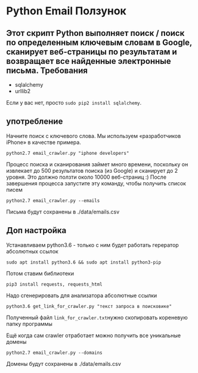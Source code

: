 Python Email Ползунок
====================

Этот скрипт Python выполняет поиск / поиск по определенным ключевым словам в Google, сканирует веб-страницы по результатам и возвращает все найденные электронные письма.
Требования
------------

- sqlalchemy
- urllib2

Если у вас нет, просто `sudo pip2 install sqlalchemy`. 


употребление
-------

Начните поиск с ключевого слова. Мы используем «разработчиков iPhone» в качестве примера.
	
	python2.7 email_crawler.py "iphone developers"

Процесс поиска и сканирования займет много времени, поскольку он извлекает до 500 результатов поиска (из Google) и сканирует до 2 уровня. Это должно ползти около 10000 веб-страниц :)
После завершения процесса запустите эту команду, чтобы получить список писем
	
	python2.7 email_crawler.py --emails

Письма будут сохранены в ./data/emails.csv

Доп настройка
-------
Устанавливаем python3.6 - только с ним будет работать герератор абсолютных ссылок
	
	sudo apt install python3.6 && sudo apt install python3-pip
Потом ставим библиотеки
	
	pip3 install requests, requests_html
Надо сгенерировать для анализатора абсолютные ссылки
	
	python3.6 get_link_for_crawler.py "текст запроса в поисковике"
Полученный файл `link_for_crawler.txt`нужно скопировать кореневую папку программы

Ещё когда сам crawler отработает можно получить все уникальные домены
	
	python2.7 email_crawler.py --domains

Домены будут сохранены в ./data/emails.csv
